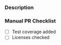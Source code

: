 ### Description

<!-- Please summarize **all** changes introduced in this PR. Add explanations where needed. -->

### Manual PR Checklist

- [ ] Test coverage added
- [ ] Licenses checked
